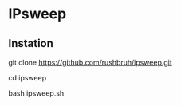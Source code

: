 # IPsweep

## Instation 
git clone https://github.com/rushbruh/ipsweep.git

cd ipsweep

bash ipsweep.sh 
